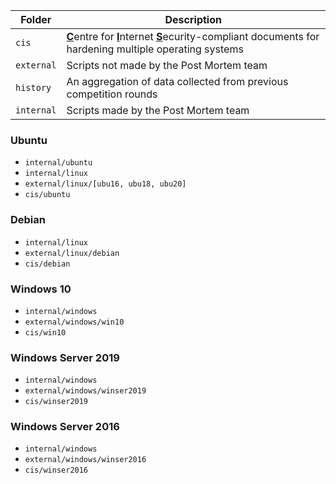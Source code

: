 | Folder | Description |
| --- | --- |
| `cis` | <u>**C**</u>entre for <u>**I**</u>nternet <u>**S**</u>ecurity-compliant documents for hardening multiple operating systems |
| `external` | Scripts not made by the Post Mortem team |
| `history` | An aggregation of data collected from previous competition rounds |
| `internal` | Scripts made by the Post Mortem team |

### Ubuntu
* `internal/ubuntu`
* `internal/linux`
* `external/linux/[ubu16, ubu18, ubu20]`
* `cis/ubuntu`

### Debian
* `internal/linux`
* `external/linux/debian`
* `cis/debian`

### Windows 10
* `internal/windows`
* `external/windows/win10`
* `cis/win10`

### Windows Server 2019
* `internal/windows`
* `external/windows/winser2019`
* `cis/winser2019`

### Windows Server 2016
* `internal/windows`
* `external/windows/winser2016`
* `cis/winser2016`